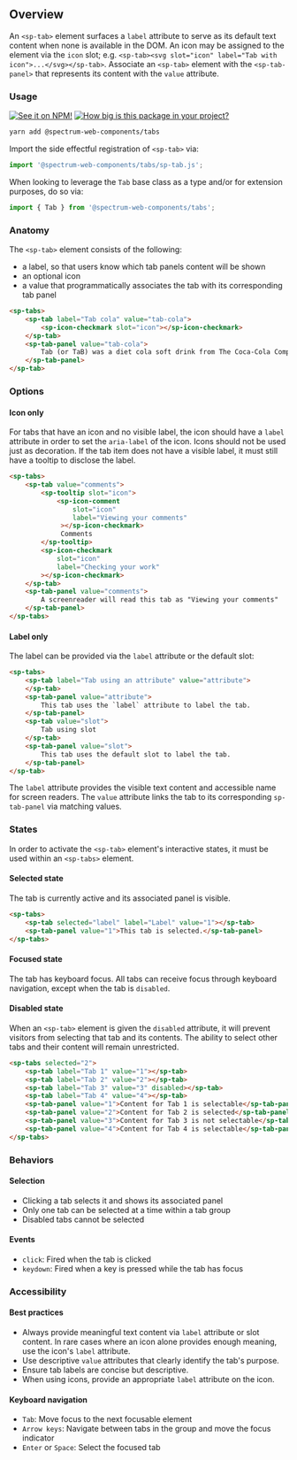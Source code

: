 ## Overview

An `<sp-tab>` element surfaces a `label` attribute to serve as its default text content when none is available in the DOM. An icon may be assigned to the element via the `icon` slot; e.g. `<sp-tab><svg slot="icon" label="Tab with icon">...</svg></sp-tab>`. Associate an `<sp-tab>` element with the `<sp-tab-panel>` that represents its content with the `value` attribute.

### Usage

[![See it on NPM!](https://img.shields.io/npm/v/@spectrum-web-components/tabs?style=for-the-badge)](https://www.npmjs.com/package/@spectrum-web-components/tabs)
[![How big is this package in your project?](https://img.shields.io/bundlephobia/minzip/@spectrum-web-components/tabs?style=for-the-badge)](https://bundlephobia.com/result?p=@spectrum-web-components/tabs)

```bash
yarn add @spectrum-web-components/tabs
```

Import the side effectful registration of `<sp-tab>` via:

```js
import '@spectrum-web-components/tabs/sp-tab.js';
```

When looking to leverage the `Tab` base class as a type and/or for extension purposes, do so via:

```js
import { Tab } from '@spectrum-web-components/tabs';
```

### Anatomy

The `<sp-tab>` element consists of the following:

- a label, so that users know which tab panels content will be shown
- an optional icon
- a value that programmatically associates the tab with its corresponding tab panel

```html
<sp-tabs>
    <sp-tab label="Tab cola" value="tab-cola">
        <sp-icon-checkmark slot="icon"></sp-icon-checkmark>
    </sp-tab>
    <sp-tab-panel value="tab-cola">
        Tab (or TaB) was a diet cola soft drink from The Coca-Cola Company, introduced in 1963. It is no longer produced.
    </sp-tab-panel>
</sp-tab>
```

### Options

#### Icon only

For tabs that have an icon and no visible label, the icon should have a `label` attribute in order to set the `aria-label` of the icon. Icons should not be used just as decoration. If the tab item does not have a visible label, it must still have a tooltip to disclose the label.

```html
<sp-tabs>
    <sp-tab value="comments">
        <sp-tooltip slot="icon">
            <sp-icon-comment
                slot="icon"
                label="Viewing your comments"
             ></sp-icon-checkmark>
             Comments
        </sp-tooltip>
        <sp-icon-checkmark
            slot="icon"
            label="Checking your work"
        ></sp-icon-checkmark>
    </sp-tab>
    <sp-tab-panel value="comments">
        A screenreader will read this tab as "Viewing your comments"
    </sp-tab-panel>
</sp-tabs>
```

#### Label only

The label can be provided via the `label` attribute or the default slot:

```html
<sp-tabs>
    <sp-tab label="Tab using an attribute" value="attribute">
    </sp-tab>
    <sp-tab-panel value="attribute">
        This tab uses the `label` attribute to label the tab.
    </sp-tab-panel>
    <sp-tab value="slot">
        Tab using slot
    </sp-tab>
    <sp-tab-panel value="slot">
        This tab uses the default slot to label the tab.
    </sp-tab-panel>
</sp-tab>
```

The `label` attribute provides the visible text content and accessible name for screen readers. The `value` attribute links the tab to its corresponding `sp-tab-panel` via matching values.

### States

In order to activate the `<sp-tab>` element's interactive states, it must be used within an `<sp-tabs>` element.

#### Selected state

The tab is currently active and its associated panel is visible.

```html
<sp-tabs>
    <sp-tab selected="label" label="Label" value="1"></sp-tab>
    <sp-tab-panel value="1">This tab is selected.</sp-tab-panel>
</sp-tabs>
```

#### Focused state

The tab has keyboard focus. All tabs can receive focus through keyboard navigation, except when the tab is `disabled`.

#### Disabled state

When an `<sp-tab>` element is given the `disabled` attribute, it will prevent visitors from selecting that tab and its contents. The ability to select other tabs and their content will remain unrestricted.

```html
<sp-tabs selected="2">
    <sp-tab label="Tab 1" value="1"></sp-tab>
    <sp-tab label="Tab 2" value="2"></sp-tab>
    <sp-tab label="Tab 3" value="3" disabled></sp-tab>
    <sp-tab label="Tab 4" value="4"></sp-tab>
    <sp-tab-panel value="1">Content for Tab 1 is selectable</sp-tab-panel>
    <sp-tab-panel value="2">Content for Tab 2 is selected</sp-tab-panel>
    <sp-tab-panel value="3">Content for Tab 3 is not selectable</sp-tab-panel>
    <sp-tab-panel value="4">Content for Tab 4 is selectable</sp-tab-panel>
</sp-tabs>
```

### Behaviors

#### Selection

- Clicking a tab selects it and shows its associated panel
- Only one tab can be selected at a time within a tab group
- Disabled tabs cannot be selected

#### Events

- `click`: Fired when the tab is clicked
- `keydown`: Fired when a key is pressed while the tab has focus

### Accessibility

#### Best practices

- Always provide meaningful text content via `label` attribute or slot content. In rare cases where an icon alone provides enough meaning, use the icon's `label` attribute.
- Use descriptive `value` attributes that clearly identify the tab's purpose.
- Ensure tab labels are concise but descriptive.
- When using icons, provide an appropriate `label` attribute on the icon.

#### Keyboard navigation

- `Tab`: Move focus to the next focusable element
- `Arrow keys`: Navigate between tabs in the group and move the focus indicator
- `Enter` or `Space`: Select the focused tab
